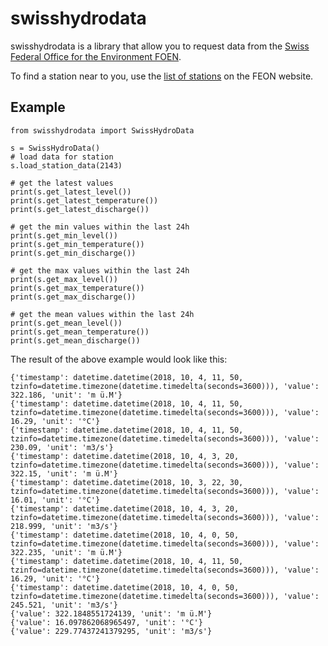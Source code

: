# swisshydrodata

swisshydrodata is a library that allow you to request data from the [Swiss Federal Office for the Environment FOEN](https://www.hydrodaten.admin.ch/en/stations-and-data.html).

To find a station near to you, use the [list of stations](https://www.hydrodaten.admin.ch/en/stations-and-data.html) on the FEON website.

## Example
```
from swisshydrodata import SwissHydroData 

s = SwissHydroData()
# load data for station
s.load_station_data(2143)

# get the latest values
print(s.get_latest_level())
print(s.get_latest_temperature())
print(s.get_latest_discharge())

# get the min values within the last 24h
print(s.get_min_level())
print(s.get_min_temperature())
print(s.get_min_discharge())

# get the max values within the last 24h
print(s.get_max_level())
print(s.get_max_temperature())
print(s.get_max_discharge())

# get the mean values within the last 24h
print(s.get_mean_level())
print(s.get_mean_temperature())
print(s.get_mean_discharge())
```

The result of the above example would look like this:
```
{'timestamp': datetime.datetime(2018, 10, 4, 11, 50, tzinfo=datetime.timezone(datetime.timedelta(seconds=3600))), 'value': 322.186, 'unit': 'm ü.M'}
{'timestamp': datetime.datetime(2018, 10, 4, 11, 50, tzinfo=datetime.timezone(datetime.timedelta(seconds=3600))), 'value': 16.29, 'unit': '°C'}
{'timestamp': datetime.datetime(2018, 10, 4, 11, 50, tzinfo=datetime.timezone(datetime.timedelta(seconds=3600))), 'value': 230.09, 'unit': 'm3/s'}
{'timestamp': datetime.datetime(2018, 10, 4, 3, 20, tzinfo=datetime.timezone(datetime.timedelta(seconds=3600))), 'value': 322.15, 'unit': 'm ü.M'}
{'timestamp': datetime.datetime(2018, 10, 3, 22, 30, tzinfo=datetime.timezone(datetime.timedelta(seconds=3600))), 'value': 16.01, 'unit': '°C'}
{'timestamp': datetime.datetime(2018, 10, 4, 3, 20, tzinfo=datetime.timezone(datetime.timedelta(seconds=3600))), 'value': 218.999, 'unit': 'm3/s'}
{'timestamp': datetime.datetime(2018, 10, 4, 0, 50, tzinfo=datetime.timezone(datetime.timedelta(seconds=3600))), 'value': 322.235, 'unit': 'm ü.M'}
{'timestamp': datetime.datetime(2018, 10, 4, 11, 50, tzinfo=datetime.timezone(datetime.timedelta(seconds=3600))), 'value': 16.29, 'unit': '°C'}
{'timestamp': datetime.datetime(2018, 10, 4, 0, 50, tzinfo=datetime.timezone(datetime.timedelta(seconds=3600))), 'value': 245.521, 'unit': 'm3/s'}
{'value': 322.1848551724139, 'unit': 'm ü.M'}
{'value': 16.097862068965497, 'unit': '°C'}
{'value': 229.77437241379295, 'unit': 'm3/s'}
```
